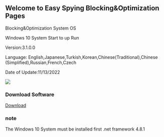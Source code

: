 ## Welcome to Easy Spying Blocking&Optimization Pages

Blocking&Optimization System OS

Windows 10 System Start to up Run

Version:3.1.0.0

Language: English,Japanese,Turkish,Korean,Chinese(Traditional),Chinese (Simplified),Russian,French,Czech

Date of Update:11/13/2022

<img src="https://github.com/JackCodeMS/EasySpyingBlocking/blob/gh-pages/form.PNG?raw=true">


### Download Software

<a href="https://github.com/JackCodeMS/EasySpyingBlocking/blob/gh-pages/Easy%20Spying%20Blocking.rar?raw=true">Download</a>


### note

The Windows 10 System must be installed first .net framework 4.8.1
